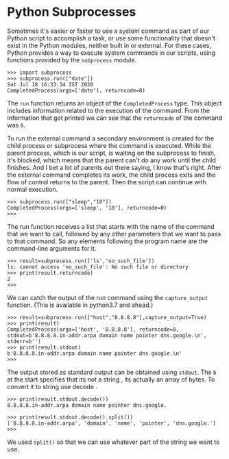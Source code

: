 <h1> Python Subprocesses </h1>

Sometimes it's easier or faster to use a system command as part of our
Python script to accomplish a task, or use some functionality that doesn't exist
in the Python modules, neither built in or external.
For these cases, Python provides a way to execute system commands in our scripts,
using functions provided by the `subprocess` module.

```python3
>>> import subprocess
>>> subprocess.run(["date"])
Sat Jul 18 16:33:34 IST 2020
CompletedProcess(args=['date'], returncode=0)
```
The `run` function returns an object of the `CompletedProcess` type.
This object includes information related to the execution of the command.
From the information that got printed we can see that the `returncode` of
the command was `0`.

To run the external command a secondary environment is created for
the child process or subprocess where the command is executed.
While the parent process, which is our script,
is waiting on the subprocess to finish, it's blocked,
which means that the parent can't do any work until the child finishes.
And I bet a lot of parents out there saying, I know that's right.
After the external command completes its work, the child process exits and
the flow of control returns to the parent.
Then the script can continue with normal execution.

```python3
>>> subprocess.run(["sleep","10"])
CompletedProcess(args=['sleep', '10'], returncode=0)
>>> 
```

The run function receives a list that starts with the name of the command that
we want to call, followed by any other parameters that we want to pass to that command.
So any elements following the program name are the command-line arguments for it. 

```python3
>>> result=subprocess.run(['ls','no_such_file'])
ls: cannot access 'no_such_file': No such file or directory
>>> print(result.returncode)
2
>>> 
```
We can catch the output of the run command using the `capture_output` function.
(This is available in python3.7 and ahead.)

```python3
>>> result=subprocess.run(["host","8.8.8.8"],capture_output=True)
>>> print(result)
CompletedProcess(args=['host', '8.8.8.8'], returncode=0, stdout=b'8.8.8.8.in-addr.arpa domain name pointer dns.google.\n', stderr=b'')
>>> print(result.stdout)
b'8.8.8.8.in-addr.arpa domain name pointer dns.google.\n'
>>> 
```
The output stored as standard output can be obtained using `stdout`.
The `b` at the start specifies that its not a string , its actually an array of bytes.
To convert it to string use decode .

```python3
>>> print(result.stdout.decode())
8.8.8.8.in-addr.arpa domain name pointer dns.google.

>>> print(result.stdout.decode().split())
['8.8.8.8.in-addr.arpa', 'domain', 'name', 'pointer', 'dns.google.']
>>> 
```
We used `split()` so that we can use whatever part of the string we want to use.



